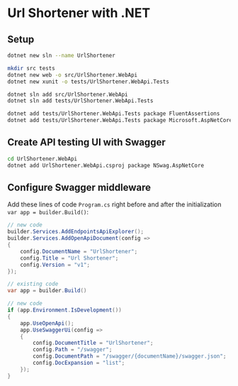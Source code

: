 # Url Shortener with .NET

## Setup

```bash
dotnet new sln --name UrlShortener

mkdir src tests
dotnet new web -o src/UrlShortener.WebApi
dotnet new xunit -o tests/UrlShortener.WebApi.Tests

dotnet sln add src/UrlShortener.WebApi
dotnet sln add tests/UrlShortener.WebApi.Tests

dotnet add tests/UrlShortener.WebApi.Tests package FluentAssertions
dotnet add tests/UrlShortener.WebApi.Tests package Microsoft.AspNetCore.Mvc.Testing
```

## Create API testing UI with Swagger

```bash
cd UrlShortener.WebApi
dotnet add UrlShortener.WebApi.csproj package NSwag.AspNetCore
```

## Configure Swagger middleware

Add these lines of code `Program.cs` right before and after the initialization `var app = builder.Build()`:

```csharp
// new code
builder.Services.AddEndpointsApiExplorer();
builder.Services.AddOpenApiDocument(config =>
{
    config.DocumentName = "UrlShortener";
    config.Title = "Url Shortener";
    config.Version = "v1";
});

// existing code
var app = builder.Build()

// new code
if (app.Environment.IsDevelopment())
{
    app.UseOpenApi();
    app.UseSwaggerUi(config =>
    {
        config.DocumentTitle = "UrlShortener";
        config.Path = "/swagger";
        config.DocumentPath = "/swagger/{documentName}/swagger.json";
        config.DocExpansion = "list";
    });
}
```
